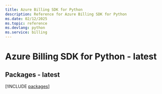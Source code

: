 ```yaml
---
title: Azure Billing SDK for Python
description: Reference for Azure Billing SDK for Python
ms.date: 02/12/2025
ms.topic: reference
ms.devlang: python
ms.service: billing
---
```

# Azure Billing SDK for Python - latest
## Packages - latest
[!INCLUDE [packages](billing-index.md)]